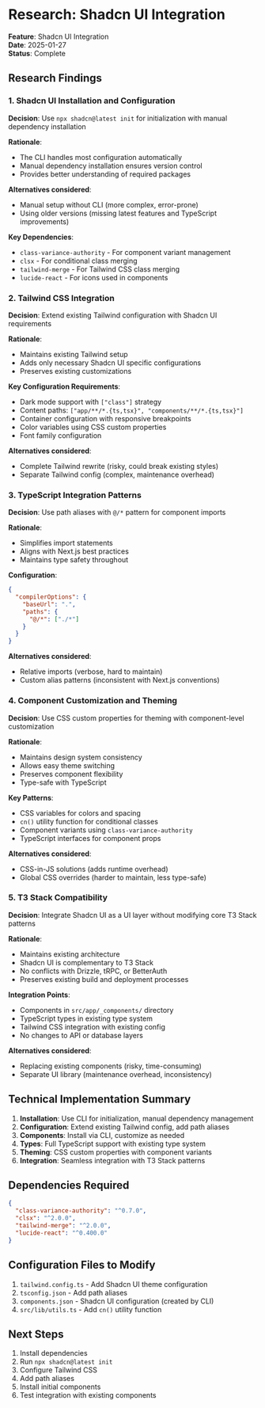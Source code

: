 # Research: Shadcn UI Integration

**Feature**: Shadcn UI Integration  
**Date**: 2025-01-27  
**Status**: Complete

## Research Findings

### 1. Shadcn UI Installation and Configuration

**Decision**: Use `npx shadcn@latest init` for initialization with manual dependency installation

**Rationale**:

- The CLI handles most configuration automatically
- Manual dependency installation ensures version control
- Provides better understanding of required packages

**Alternatives considered**:

- Manual setup without CLI (more complex, error-prone)
- Using older versions (missing latest features and TypeScript improvements)

**Key Dependencies**:

- `class-variance-authority` - For component variant management
- `clsx` - For conditional class merging
- `tailwind-merge` - For Tailwind CSS class merging
- `lucide-react` - For icons used in components

### 2. Tailwind CSS Integration

**Decision**: Extend existing Tailwind configuration with Shadcn UI requirements

**Rationale**:

- Maintains existing Tailwind setup
- Adds only necessary Shadcn UI specific configurations
- Preserves existing customizations

**Key Configuration Requirements**:

- Dark mode support with `["class"]` strategy
- Content paths: `["app/**/*.{ts,tsx}", "components/**/*.{ts,tsx}"]`
- Container configuration with responsive breakpoints
- Color variables using CSS custom properties
- Font family configuration

**Alternatives considered**:

- Complete Tailwind rewrite (risky, could break existing styles)
- Separate Tailwind config (complex, maintenance overhead)

### 3. TypeScript Integration Patterns

**Decision**: Use path aliases with `@/*` pattern for component imports

**Rationale**:

- Simplifies import statements
- Aligns with Next.js best practices
- Maintains type safety throughout

**Configuration**:

```json
{
  "compilerOptions": {
    "baseUrl": ".",
    "paths": {
      "@/*": ["./*"]
    }
  }
}
```

**Alternatives considered**:

- Relative imports (verbose, hard to maintain)
- Custom alias patterns (inconsistent with Next.js conventions)

### 4. Component Customization and Theming

**Decision**: Use CSS custom properties for theming with component-level customization

**Rationale**:

- Maintains design system consistency
- Allows easy theme switching
- Preserves component flexibility
- Type-safe with TypeScript

**Key Patterns**:

- CSS variables for colors and spacing
- `cn()` utility function for conditional classes
- Component variants using `class-variance-authority`
- TypeScript interfaces for component props

**Alternatives considered**:

- CSS-in-JS solutions (adds runtime overhead)
- Global CSS overrides (harder to maintain, less type-safe)

### 5. T3 Stack Compatibility

**Decision**: Integrate Shadcn UI as a UI layer without modifying core T3 Stack patterns

**Rationale**:

- Maintains existing architecture
- Shadcn UI is complementary to T3 Stack
- No conflicts with Drizzle, tRPC, or BetterAuth
- Preserves existing build and deployment processes

**Integration Points**:

- Components in `src/app/_components/` directory
- TypeScript types in existing type system
- Tailwind CSS integration with existing config
- No changes to API or database layers

**Alternatives considered**:

- Replacing existing components (risky, time-consuming)
- Separate UI library (maintenance overhead, inconsistency)

## Technical Implementation Summary

1. **Installation**: Use CLI for initialization, manual dependency management
2. **Configuration**: Extend existing Tailwind config, add path aliases
3. **Components**: Install via CLI, customize as needed
4. **Types**: Full TypeScript support with existing type system
5. **Theming**: CSS custom properties with component variants
6. **Integration**: Seamless integration with T3 Stack patterns

## Dependencies Required

```json
{
  "class-variance-authority": "^0.7.0",
  "clsx": "^2.0.0",
  "tailwind-merge": "^2.0.0",
  "lucide-react": "^0.400.0"
}
```

## Configuration Files to Modify

1. `tailwind.config.ts` - Add Shadcn UI theme configuration
2. `tsconfig.json` - Add path aliases
3. `components.json` - Shadcn UI configuration (created by CLI)
4. `src/lib/utils.ts` - Add `cn()` utility function

## Next Steps

1. Install dependencies
2. Run `npx shadcn@latest init`
3. Configure Tailwind CSS
4. Add path aliases
5. Install initial components
6. Test integration with existing components

